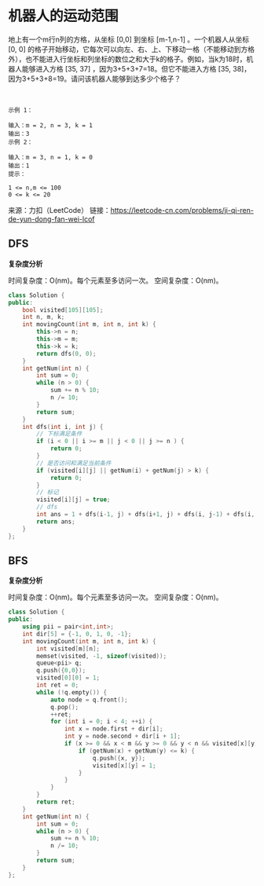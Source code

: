 # 机器人的运动范围

地上有一个m行n列的方格，从坐标 [0,0] 到坐标 [m-1,n-1] 。一个机器人从坐标 [0, 0] 的格子开始移动，它每次可以向左、右、上、下移动一格（不能移动到方格外），也不能进入行坐标和列坐标的数位之和大于k的格子。例如，当k为18时，机器人能够进入方格 [35, 37] ，因为3+5+3+7=18。但它不能进入方格 [35, 38]，因为3+5+3+8=19。请问该机器人能够到达多少个格子？

 
```
示例 1：

输入：m = 2, n = 3, k = 1
输出：3
示例 2：

输入：m = 3, n = 1, k = 0
输出：1
提示：

1 <= n,m <= 100
0 <= k <= 20
```

来源：力扣（LeetCode）
链接：https://leetcode-cn.com/problems/ji-qi-ren-de-yun-dong-fan-wei-lcof

## DFS

**复杂度分析**

时间复杂度：O(nm)。每个元素至多访问一次。
空间复杂度：O(nm)。

```cpp
class Solution {
public:
    bool visited[105][105];
    int n, m, k;
    int movingCount(int m, int n, int k) {
        this->n = n;
        this->m = m;
        this->k = k;
        return dfs(0, 0);
    }
    int getNum(int n) {
        int sum = 0;
        while (n > 0) {
            sum += n % 10;
            n /= 10;
        }
        return sum;
    }
    int dfs(int i, int j) {
        // 下标满足条件
        if (i < 0 || i >= m || j < 0 || j >= n ) {
            return 0;
        }
        // 是否访问和满足当前条件
        if (visited[i][j] || getNum(i) + getNum(j) > k) {
            return 0;
        }
        // 标记
        visited[i][j] = true;
        // dfs
        int ans = 1 + dfs(i-1, j) + dfs(i+1, j) + dfs(i, j-1) + dfs(i, j+1);
        return ans;
    }
};
```

## BFS

**复杂度分析**

时间复杂度：O(nm)。每个元素至多访问一次。
空间复杂度：O(nm)。

```cpp
class Solution {
public:
    using pii = pair<int,int>;
    int dir[5] = {-1, 0, 1, 0, -1};
    int movingCount(int m, int n, int k) {
        int visited[m][n];
        memset(visited, -1, sizeof(visited));
        queue<pii> q;
        q.push({0,0});
        visited[0][0] = 1;
        int ret = 0;
        while (!q.empty()) {
            auto node = q.front();
            q.pop();
            ++ret;
            for (int i = 0; i < 4; ++i) {
                int x = node.first + dir[i];
                int y = node.second + dir[i + 1];
                if (x >= 0 && x < m && y >= 0 && y < n && visited[x][y] == -1) {
                    if (getNum(x) + getNum(y) <= k) {
                        q.push({x, y});
                        visited[x][y] = 1;
                    }
                }
            }
        }
        return ret;
    }
    int getNum(int n) {
        int sum = 0;
        while (n > 0) {
            sum += n % 10;
            n /= 10;
        }
        return sum;
    }
};
```